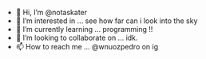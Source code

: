 - 👋 Hi, I’m @notaskater
- 👀 I’m interested in ... see how far can i look into the sky
- 🌱 I’m currently learning ... programming !!
- 💞️ I’m looking to collaborate on ... idk.
- 📫 How to reach me ... @wnuozpedro on ig 

<!---
notaskater/notaskater is a ✨ special ✨ repository because its `README.md` (this file) appears on your GitHub profile.
You can click the Preview link to take a look at your changes.
--->
